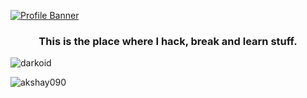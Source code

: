[![Profile Banner](https://svg-banners.vercel.app/api?type=origin&text1=Hi,%20I%27m%20Durgesh!%F0%9F%A4%A0&text2=%F0%9F%94%92%20InfoSec%20Enthusiast%20|%20%F0%9F%92%BB%20Jr%20Penetration%20Tester%20|%20%F0%9F%9B%A1%EF%B8%8F%20Hacking%20for%20a%20Secure%20World%20%F0%9F%8C%90&width=1000&height=200)](github.com/darkoid)
<h3 align="center">This is the place where I hack, break and learn stuff.</h3>
<p align="left"> <img src="https://komarev.com/ghpvc/?username=darkoid" alt="darkoid" /> </p>

<!--
**darkoid/darkoid** is a ✨ _special_ ✨ repository because its `README.md` (this file) appears on your GitHub profile.

Here are some ideas to get you started:

- 🔭 I’m currently working on ...
- 🌱 I’m currently learning ...
- 👯 I’m looking to collaborate on ...
- 🤔 I’m looking for help with ...
- 💬 Ask me about ...
- 📫 How to reach me: ...
- 😄 Pronouns: ...
- ⚡ Fun fact: ...
-->

<p align="Left"> <img src="https://github-readme-stats.vercel.app/api?username=akshay090&show_icons=true" alt="akshay090" /> </p>
